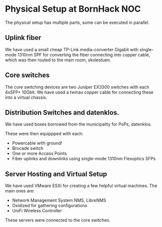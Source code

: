 # Physical Setup at BornHack NOC

The physical setup has multiple parts, some can be executed in parallel.

## Uplink fiber

We have used a small cheap TP-Link media-converter Gigabit with single-mode 1310nm SPF for converting the fiber connecting into copper cable, which was then routed to the main room, skolestuen.

## Core switches

The core switching devices are two Juniper EX3300 switches with each 4xSFP+ 10Gbit. We have used a twinax copper cable for connecting these into a virtual chassis.

## Distribution Switches and datenklos.

We have used boxes borrowed from the municipality for PoPs, datenklos.

These were then equippped with each:
* Powercable with ground!
* Brocade switch
* One or more Access Points
* Fiber uplinks and downlinks using single-mode 1310nm Flexoptics SFPs

## Server Hosting and Virtual Setup

We have used VMware ESXi for creating a few helpful virtual machines. The main ones are:
* Network Management System NMS, LibreNMS
* Oxidized for gathering configurations
* UniFi Wireless Controller

These servers were connected to the core switches.
